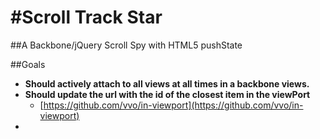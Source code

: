 #Scroll Track Star
=================

##A Backbone/jQuery Scroll Spy with HTML5 pushState

##Goals
- __Should actively attach to all views at all times in a backbone views.__
- __Should update the url with the id of the closest item in the viewPort__
    - [https://github.com/vvo/in-viewport](https://github.com/vvo/in-viewport)
- 
